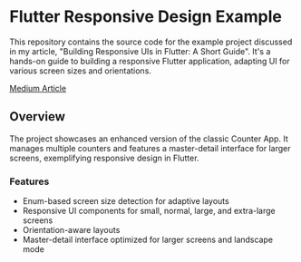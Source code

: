 # Flutter Responsive Design Example

This repository contains the source code for the example project discussed in my article, "Building Responsive UIs in Flutter: A Short Guide". It's a hands-on guide to building a responsive Flutter application, adapting UI for various screen sizes and orientations.

[Medium Article](https://medium.com/@dario-digregorio/building-responsive-uis-in-flutter-a-short-guide-db8edbeeb18e)

## Overview

The project showcases an enhanced version of the classic Counter App. It manages multiple counters and features a master-detail interface for larger screens, exemplifying responsive design in Flutter.

### Features

- Enum-based screen size detection for adaptive layouts
- Responsive UI components for small, normal, large, and extra-large screens
- Orientation-aware layouts
- Master-detail interface optimized for larger screens and landscape mode
